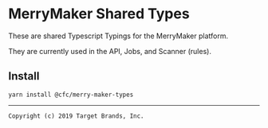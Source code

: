# MerryMaker Shared Types

These are shared Typescript Typings for the MerryMaker platform.


They are currently used in the API, Jobs, and Scanner (rules).

## Install

```
yarn install @cfc/merry-maker-types
```

---

```
Copyright (c) 2019 Target Brands, Inc.
```
